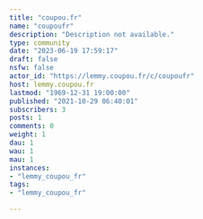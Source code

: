 ```yaml
---
title: "coupou.fr" 
name: "coupoufr"
description: "Description not available."
type: community
date: "2023-06-19 17:59:17"
draft: false
nsfw: false
actor_id: "https://lemmy.coupou.fr/c/coupoufr"
host: lemmy.coupou.fr
lastmod: "1969-12-31 19:00:00"
published: "2021-10-29 06:40:01"
subscribers: 3
posts: 1
comments: 0
weight: 1
dau: 1
wau: 1
mau: 1
instances:
- "lemmy_coupou_fr"
tags: 
- "lemmy_coupou_fr"

---
```

